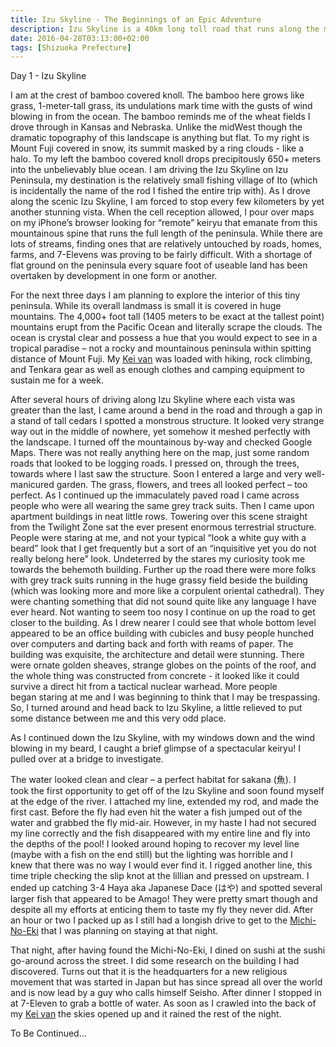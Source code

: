 ```yaml
---
title: Izu Skyline - The Beginnings of an Epic Adventure
description: Izu Skyline is a 40km long toll road that runs along the mountainous spine that runs nearly the full length of Izu Peninsula...
date: 2016-04-28T03:13:00+02:00
tags: [Shizuoka Prefecture]
--- 
```

<div class="text-lg mt-2">
<p class="mt-2 mb-2 font-semibold">Day 1 - Izu Skyline</p>

<p class="mt-2 mb-2">I am at the crest of bamboo covered knoll. The bamboo here grows like grass, 1-meter-tall grass, its undulations mark time with the gusts of wind blowing in from the ocean. The bamboo reminds me of the wheat fields I drove through in Kansas and Nebraska. Unlike the midWest though the dramatic topography of this landscape is anything but flat. To my right is Mount Fuji covered in snow, its summit masked by a ring clouds - like a halo. To my left the bamboo covered knoll drops precipitously 650+ meters into the unbelievably blue ocean. I am driving the Izu Skyline on Izu Peninsula, my destination is the relatively small fishing village of Ito (which is incidentally the name of the rod I fished the entire trip with). As I drove along the scenic Izu Skyline, I am forced to stop every few kilometers by yet another stunning vista. When the cell reception allowed, I pour over maps on my iPhone’s browser looking for “remote” keiryu that emanate from this mountainous spine that runs the full length of the peninsula. While there are lots of streams, finding ones that are relatively untouched by roads, homes, farms, and 7-Elevens was proving to be fairly difficult. With a shortage of flat ground on the peninsula every square foot of useable land has been overtaken by development in one form or another.</p>



<p class="mt-2 mb-2">For the next three days I am planning to explore the interior of this tiny peninsula. While its overall landmass is small it is covered in huge mountains. The 4,000+ foot tall (1405 meters to be exact at the tallest point) mountains erupt from the Pacific Ocean and literally scrape the clouds. The ocean is crystal clear and possess a hue that you would expect to see in a tropical paradise – not a rocky and mountainous peninsula within spitting distance of Mount Fuji. My <a href="https://www.fallfishtenkara.com/kei-cars/" target="_blank" rel="noopener noreferrer" class="text-red-500 hover:bg-red-500 hover:text-white">Kei van</a> was loaded with hiking, rock climbing, and Tenkara gear as well as enough clothes and camping equipment to sustain me for a week.</p>



<p class="mt-2 mb-2">After several hours of driving along Izu Skyline where each vista was greater than the last, I came around a bend in the road and through a gap in a stand of tall cedars I spotted a monstrous structure. It looked very strange way out in the middle of nowhere, yet somehow it meshed perfectly with the landscape. I turned off the mountainous by-way and checked Google Maps. There was not really anything here on the map, just some random roads that looked to be logging roads. I pressed on, through the trees, towards where I last saw the structure. Soon I entered a large and very well-manicured garden. The grass, flowers, and trees all looked perfect – too perfect. As I continued up the immaculately paved road I came across people who were all wearing the same grey track suits. Then I came upon apartment buildings in neat little rows. Towering over this scene straight from the Twilight Zone sat the ever present enormous terrestrial structure. People were staring at me, and not your typical <span class="italic">“look a white guy with a beard”</span> look that I get frequently but a sort of an <span class="italic">“inquisitive yet you do not really belong here”</span> look. Undeterred by the stares my curiosity took me towards the behemoth building. Further up the road there were more folks with grey track suits running in the huge grassy field beside the building (which was looking more and more like a corpulent oriental cathedral). They were chanting something that did not sound quite like any language I have ever heard. Not wanting to seem too nosy I continue on up the road to get closer to the building. As I drew nearer I could see that whole bottom level appeared to be an office building with cubicles and busy people hunched over computers and darting back and forth with reams of paper. The building was exquisite, the architecture and detail were stunning. There were ornate golden sheaves, strange globes on the points of the roof, and the whole thing was constructed from concrete - it looked like it could survive a direct hit from a tactical nuclear warhead. More people began staring at me and I was beginning to think that I may be trespassing. So, I turned around and head back to Izu Skyline, a little relieved to put some distance between me and this very odd place.</p>



<p class="mt-2 mb-2">As I continued down the Izu Skyline, with my windows down and the wind blowing in my beard, I caught a brief glimpse of a spectacular keiryu! I pulled over at a bridge to investigate.</p>



<p class="mt-2 mb-2">The water looked clean and clear – a perfect habitat for sakana (魚). I took the first opportunity to get off of the Izu Skyline and soon found myself at the edge of the river. I attached my line, extended my rod, and made the first cast. Before the fly had even hit the water a fish jumped out of the water and grabbed the fly mid-air. However, in my haste I had not secured my line correctly and the fish disappeared with my entire line and fly into the depths of the pool! I looked around hoping to recover my level line (maybe with a fish on the end still) but the lighting was horrible and I knew that there was no way I would ever find it. I rigged another line, this time triple checking the slip knot at the lillian and pressed on upstream. I ended up catching 3-4 Haya aka Japanese Dace (はや) and spotted several larger fish that appeared to be Amago! They were pretty smart though and despite all my efforts at enticing them to taste my fly they never did. After an hour or two I packed up as I still had a longish drive to get to the <a href="https://www.fallfishtenkara.com/michi-no-eki/" target="_blank" rel="noopener noreferrer" class="text-red-500 hover:bg-red-500 hover:text-white">Michi-No-Eki</a> that I was planning on staying at that night.</p>



<p class="mt-2 mb-2">That night, after having found the Michi-No-Eki, I dined on sushi at the sushi go-around across the street. I did some research on the building I had discovered. Turns out that it is the headquarters for a new religious movement that was started in Japan but has since spread all over the world and is now lead by a guy who calls himself Seisho. After dinner I stopped in at 7-Eleven to grab a bottle of water. As soon as I crawled into the back of my <a href="https://www.fallfishtenkara.com/custom-camper-microvan/" target="_blank" rel="noopener noreferrer" class="text-red-500 hover:bg-red-500 hover:text-white">Kei van</a> the skies opened up and it rained the rest of the night.</p>


<p class="mt-2 mb-2 font-semibold">To Be Continued...</p>

<img class="w-8/12 rounded-lg shadow-lg mx-auto" src="" alt="" />
</div>